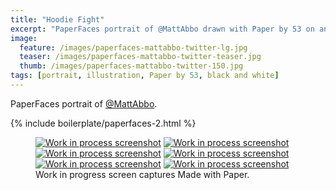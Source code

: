```yaml
---
title: "Hoodie Fight"
excerpt: "PaperFaces portrait of @MattAbbo drawn with Paper by 53 on an iPad."
image: 
  feature: /images/paperfaces-mattabbo-twitter-lg.jpg
  teaser: /images/paperfaces-mattabbo-twitter-teaser.jpg
  thumb: /images/paperfaces-mattabbo-twitter-150.jpg
tags: [portrait, illustration, Paper by 53, black and white]
---
```


PaperFaces portrait of [@MattAbbo](http://twitter.com/mattabbo).

{% include boilerplate/paperfaces-2.html %}

<figure class="third">
  <a href="{{ site.url }}/images/paperfaces-mattabbo-process-1-lg.jpg"><img src="{{ site.url }}/images/paperfaces-mattabbo-process-1-600.jpg" alt="Work in process screenshot"></a>
  <a href="{{ site.url }}/images/paperfaces-mattabbo-process-2-lg.jpg"><img src="{{ site.url }}/images/paperfaces-mattabbo-process-2-600.jpg" alt="Work in process screenshot"></a>
  <a href="{{ site.url }}/images/paperfaces-mattabbo-process-3-lg.jpg"><img src="{{ site.url }}/images/paperfaces-mattabbo-process-3-600.jpg" alt="Work in process screenshot"></a>
  <a href="{{ site.url }}/images/paperfaces-mattabbo-process-4-lg.jpg"><img src="{{ site.url }}/images/paperfaces-mattabbo-process-4-600.jpg" alt="Work in process screenshot"></a>
  <a href="{{ site.url }}/images/paperfaces-mattabbo-process-5-lg.jpg"><img src="{{ site.url }}/images/paperfaces-mattabbo-process-5-600.jpg" alt="Work in process screenshot"></a>
  <a href="{{ site.url }}/images/paperfaces-mattabbo-process-6-lg.jpg"><img src="{{ site.url }}/images/paperfaces-mattabbo-process-6-600.jpg" alt="Work in process screenshot"></a>
  <figcaption>Work in progress screen captures Made with Paper.</figcaption>
</figure>